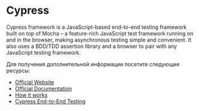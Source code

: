 # Cypress

Cypress framework is a JavaScript-based end-to-end testing framework built on top of Mocha – a feature-rich JavaScript test framework running on and in the browser, making asynchronous testing simple and convenient. It also uses a BDD/TDD assertion library and a browser to pair with any JavaScript testing framework.

Для получения дополнительной информации посетите следующие ресурсы:

- [Official Website](https://www.cypress.io/)
- [Official Documentation](https://docs.cypress.io/guides/overview/why-cypress#Other)
- [How it works](https://www.cypress.io/how-it-works)
- [Cypress End-to-End Testing](https://www.youtube.com/watch?v=7N63cMKosIE)
